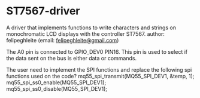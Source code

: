 # ST7567-driver
A driver that implements functions to write characters and strings on monochromatic LCD displays with the controller ST7567.
author: felipeghleite (email: felipeghleite@gmail.com)

The A0 pin is connected to GPIO_DEV0 PIN16. This pin is used to select if the data sent on the bus is either data or commands.

The user need to implement the SPI functions and replace the following spi functions used on the code?
mq55_spi_transmit(MQ55_SPI_DEV1, &temp, 1);
mq55_spi_ss0_enable(MQ55_SPI_DEV1);
mq55_spi_ss0_disable(MQ55_SPI_DEV1);
